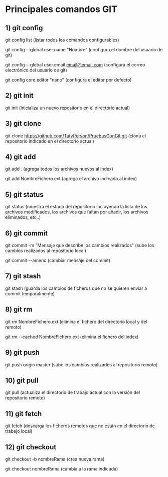 # Principales comandos GIT
## 1) git config

git config list (listar todos los comandos configurables)

git config --global user.name "Nombre" (configura el nombre del usuario de git)

git config --global user.email email@email.com (configura el correo electrónico del usuario de git)

git config core.editor "nano" (configura el editor por defecto)

## 2) git init
git init (inicializa un nuevo repositorio en el directorio actual)

## 3) git clone
git clone https://github.com/TatyPerson/PruebasConGit.git (clona el repositorio indicado en el directorio actual)

## 4) git add
git add . (agrega todos los archivos nuevos al index)

git add NombreFichero.ext (agrega el archivo indicado al index)

## 5) git status
git status (muestra el estado del repositorio incluyendo la lista de los archivos modificados, los archivos que faltan por añadir, los archivos eliminados, etc..)

## 6) git commit 
git commit -m "Mensaje que describe los cambios realizados" (sube los cambios realizados al repositorio local)

git commit --amend (cambiar mensaje del commit)

## 7) git stash
git stash (guarda los cambios de ficheros que no se quieren enviar a commit temporalmente)

## 8) git rm
git rm NombreFichero.ext (elimina el fichero del directorio local y del remoto)

git rm --cached NombreFichero.ext (elimina el fichero del index)

## 9) git push
git push origin master (sube los cambios realizados al repositorio remoto)

## 10) git pull
git pull (actualiza el directorio de trabajo actual con la versión del repositorio remoto)

## 11) git fetch
git fetch (descarga los ficheros remotos que no están en el directorio de trabajo local)

## 12) git checkout
git checkout -b nombreRama (crea nueva rama)

git checkout nombreRama (cambia a la rama indicada)

